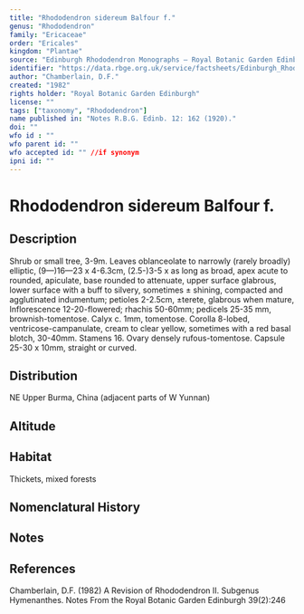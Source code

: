 ```yaml
---
title: "Rhododendron sidereum Balfour f."
genus: "Rhododendron"
family: "Ericaceae"
order: "Ericales"
kingdom: "Plantae"
source: "Edinburgh Rhododendron Monographs – Royal Botanic Garden Edinburgh"
identifier: "https://data.rbge.org.uk/service/factsheets/Edinburgh_Rhododendron_Monographs.xhtml"
author: "Chamberlain, D.F."
created: "1982"
rights holder: "Royal Botanic Garden Edinburgh"
license: ""
tags: ["taxonomy", "Rhododendron"]
name published in: "Notes R.B.G. Edinb. 12: 162 (1920)."
doi: ""
wfo id : ""
wfo parent id: ""
wfo accepted id: "" //if synonym                      
ipni id: ""
---
```


                       

# Rhododendron sidereum Balfour f.

## Description
Shrub or small tree, 3-9m. Leaves oblanceolate to narrowly (rarely broadly) elliptic, (9—)16—23 x 4-6.3cm, (2.5-)3-5 x as long as broad, apex acute to rounded, apiculate, base rounded to attenuate, upper surface glabrous, lower surface with a buff to silvery, sometimes ± shining, compacted and agglutinated indumentum; petioles 2-2.5cm, ±terete, glabrous when mature, Inflorescence 12-20-flowered; rhachis 50-60mm; pedicels 25-35 mm, brownish-tomentose. Calyx c. 1mm, tomentose. Corolla 8-lobed, ventricose-campanulate, cream to clear yellow, sometimes with a red basal blotch, 30-40mm. Stamens 16. Ovary densely rufous-tomentose. Capsule 25-30 x 10mm, straight or curved.

## Distribution
NE Upper Burma, China (adjacent parts of W Yunnan)

## Altitude


## Habitat
Thickets, mixed forests

## Nomenclatural History

                       
## Notes


## References

Chamberlain, D.F. (1982) A Revision of Rhododendron II. Subgenus Hymenanthes. Notes From the Royal Botanic Garden Edinburgh 39(2):246
